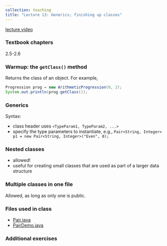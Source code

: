 ```yaml
---
collection: teaching
title: "Lecture 13: Generics; finishing up classes"
---
```


[lecture video]()

### Textbook chapters
2.5-2.6

### Warmup: the `getClass()` method

Returns the class of an object. For example,
```java
Progression prog = new ArithmeticProgression(0, 2);
System.out.println(prog.getClass());
```

### Generics

Syntax:
* class header uses `<TypeParam1, TypeParam2, ...>`
* specify the type parameters to instantiate, e.g., `Pair<String, Integer> p1 =
    new Pair<String, Integer>("Even", 8);`

### Nested classes

* allowed!
* useful for creating small classes that are used as part of a larger data
    structure

### Multiple classes in one file

Allowed, as long as only one is public.


### Files used in class
* [Pair.java](https://lgw2.github.io/teaching/csci132-fall-2022/lectures/Pair.java)
* [PairDemo.java](https://lgw2.github.io/teaching/csci132-fall-2022/lectures/PairDemo.java)

### Additional exercises
